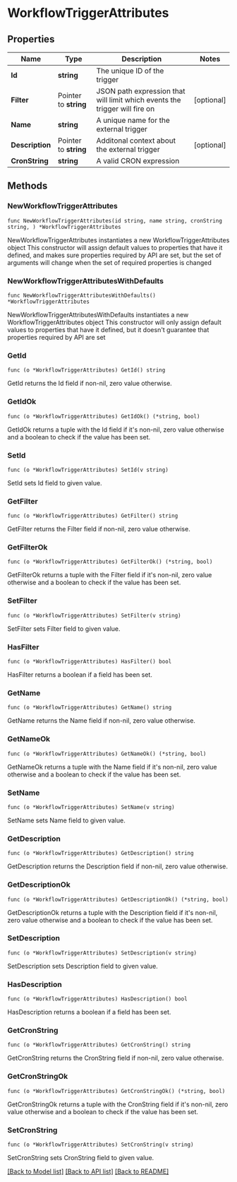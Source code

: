# WorkflowTriggerAttributes

## Properties

Name | Type | Description | Notes
------------ | ------------- | ------------- | -------------
**Id** | **string** | The unique ID of the trigger | 
**Filter** | Pointer to **string** | JSON path expression that will limit which events the trigger will fire on | [optional] 
**Name** | **string** | A unique name for the external trigger | 
**Description** | Pointer to **string** | Additonal context about the external trigger | [optional] 
**CronString** | **string** | A valid CRON expression | 

## Methods

### NewWorkflowTriggerAttributes

`func NewWorkflowTriggerAttributes(id string, name string, cronString string, ) *WorkflowTriggerAttributes`

NewWorkflowTriggerAttributes instantiates a new WorkflowTriggerAttributes object
This constructor will assign default values to properties that have it defined,
and makes sure properties required by API are set, but the set of arguments
will change when the set of required properties is changed

### NewWorkflowTriggerAttributesWithDefaults

`func NewWorkflowTriggerAttributesWithDefaults() *WorkflowTriggerAttributes`

NewWorkflowTriggerAttributesWithDefaults instantiates a new WorkflowTriggerAttributes object
This constructor will only assign default values to properties that have it defined,
but it doesn't guarantee that properties required by API are set

### GetId

`func (o *WorkflowTriggerAttributes) GetId() string`

GetId returns the Id field if non-nil, zero value otherwise.

### GetIdOk

`func (o *WorkflowTriggerAttributes) GetIdOk() (*string, bool)`

GetIdOk returns a tuple with the Id field if it's non-nil, zero value otherwise
and a boolean to check if the value has been set.

### SetId

`func (o *WorkflowTriggerAttributes) SetId(v string)`

SetId sets Id field to given value.


### GetFilter

`func (o *WorkflowTriggerAttributes) GetFilter() string`

GetFilter returns the Filter field if non-nil, zero value otherwise.

### GetFilterOk

`func (o *WorkflowTriggerAttributes) GetFilterOk() (*string, bool)`

GetFilterOk returns a tuple with the Filter field if it's non-nil, zero value otherwise
and a boolean to check if the value has been set.

### SetFilter

`func (o *WorkflowTriggerAttributes) SetFilter(v string)`

SetFilter sets Filter field to given value.

### HasFilter

`func (o *WorkflowTriggerAttributes) HasFilter() bool`

HasFilter returns a boolean if a field has been set.

### GetName

`func (o *WorkflowTriggerAttributes) GetName() string`

GetName returns the Name field if non-nil, zero value otherwise.

### GetNameOk

`func (o *WorkflowTriggerAttributes) GetNameOk() (*string, bool)`

GetNameOk returns a tuple with the Name field if it's non-nil, zero value otherwise
and a boolean to check if the value has been set.

### SetName

`func (o *WorkflowTriggerAttributes) SetName(v string)`

SetName sets Name field to given value.


### GetDescription

`func (o *WorkflowTriggerAttributes) GetDescription() string`

GetDescription returns the Description field if non-nil, zero value otherwise.

### GetDescriptionOk

`func (o *WorkflowTriggerAttributes) GetDescriptionOk() (*string, bool)`

GetDescriptionOk returns a tuple with the Description field if it's non-nil, zero value otherwise
and a boolean to check if the value has been set.

### SetDescription

`func (o *WorkflowTriggerAttributes) SetDescription(v string)`

SetDescription sets Description field to given value.

### HasDescription

`func (o *WorkflowTriggerAttributes) HasDescription() bool`

HasDescription returns a boolean if a field has been set.

### GetCronString

`func (o *WorkflowTriggerAttributes) GetCronString() string`

GetCronString returns the CronString field if non-nil, zero value otherwise.

### GetCronStringOk

`func (o *WorkflowTriggerAttributes) GetCronStringOk() (*string, bool)`

GetCronStringOk returns a tuple with the CronString field if it's non-nil, zero value otherwise
and a boolean to check if the value has been set.

### SetCronString

`func (o *WorkflowTriggerAttributes) SetCronString(v string)`

SetCronString sets CronString field to given value.



[[Back to Model list]](../README.md#documentation-for-models) [[Back to API list]](../README.md#documentation-for-api-endpoints) [[Back to README]](../README.md)


